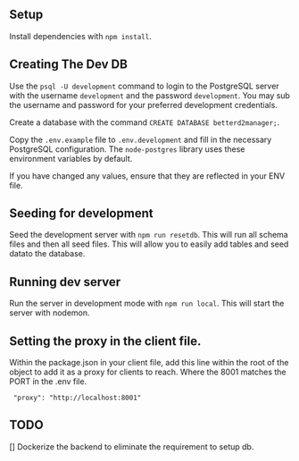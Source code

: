 ## Setup

Install dependencies with `npm install`.

## Creating The Dev DB

Use the `psql -U development` command to login to the PostgreSQL server with the username `development` and the password `development`. You may sub the username and password for your preferred development credentials.

Create a database with the command `CREATE DATABASE betterd2manager;`. 

Copy the `.env.example` file to `.env.development` and fill in the necessary PostgreSQL configuration. The `node-postgres` library uses these environment variables by default.

If you have changed any values, ensure that they are reflected in your ENV file.

## Seeding for development

Seed the development server with `npm run resetdb`. This will run all schema files and then all seed files. This will allow you to easily add tables and seed datato the database.

## Running dev server

Run the server in development mode with `npm run local`. This will start the server with nodemon.

## Setting the proxy in the client file.

Within the package.json in your client file, add this line within the root of the object to add it as a proxy for clients to reach. Where the 8001 matches the PORT in the .env file.

```
 "proxy": "http://localhost:8001"
```


## TODO 
[] Dockerize the backend to eliminate the requirement to setup db.
